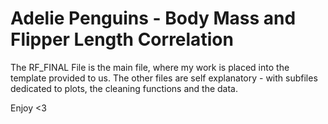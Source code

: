 # Adelie Penguins - Body Mass and Flipper Length Correlation
The RF_FINAL File is the main file, where my work is placed into the template provided to us. The other files are self explanatory - with subfiles dedicated to plots, the cleaning functions and the data.

Enjoy <3
